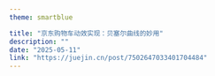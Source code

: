 ```yaml
---
theme: smartblue

title: "京东购物车动效实现：贝塞尔曲线的妙用"
description: ""
date: "2025-05-11" 
link: "https://juejin.cn/post/7502647033401704484"
---
```

